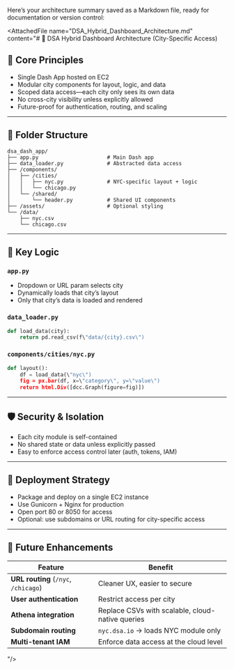 Here’s your architecture summary saved as a Markdown file, ready for documentation or version control:

<AttachedFile name="DSA_Hybrid_Dashboard_Architecture.md" content="# 🧠 DSA Hybrid Dashboard Architecture (City-Specific Access)

## 🧱 Core Principles

- Single Dash App hosted on EC2  
- Modular city components for layout, logic, and data  
- Scoped data access—each city only sees its own data  
- No cross-city visibility unless explicitly allowed  
- Future-proof for authentication, routing, and scaling  

---

## 📁 Folder Structure

```
dsa_dash_app/
├── app.py                      # Main Dash app
├── data_loader.py              # Abstracted data access
├── /components/
│   ├── /cities/
│   │   ├── nyc.py              # NYC-specific layout + logic
│   │   └── chicago.py
│   └── /shared/
│       └── header.py           # Shared UI components
├── /assets/                    # Optional styling
└── /data/
    ├── nyc.csv
    └── chicago.csv
```

---

## 🧩 Key Logic

### `app.py`

- Dropdown or URL param selects city  
- Dynamically loads that city’s layout  
- Only that city’s data is loaded and rendered  

### `data_loader.py`

```python
def load_data(city):
    return pd.read_csv(f\"data/{city}.csv\")
```

### `components/cities/nyc.py`

```python
def layout():
    df = load_data(\"nyc\")
    fig = px.bar(df, x=\"category\", y=\"value\")
    return html.Div([dcc.Graph(figure=fig)])
```

---

## 🛡️ Security & Isolation

- Each city module is self-contained  
- No shared state or data unless explicitly passed  
- Easy to enforce access control later (auth, tokens, IAM)  

---

## 🚀 Deployment Strategy

- Package and deploy on a single EC2 instance  
- Use Gunicorn + Nginx for production  
- Open port 80 or 8050 for access  
- Optional: use subdomains or URL routing for city-specific access  

---

## 🔮 Future Enhancements

| Feature | Benefit |
|---------|---------|
| **URL routing** (`/nyc`, `/chicago`) | Cleaner UX, easier to secure |
| **User authentication** | Restrict access per city |
| **Athena integration** | Replace CSVs with scalable, cloud-native queries |
| **Subdomain routing** | `nyc.dsa.io` → loads NYC module only |
| **Multi-tenant IAM** | Enforce data access at the cloud level |
"/>
